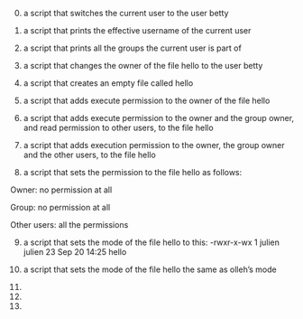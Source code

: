 0. a script that switches the current user to the user betty

1. a script that prints the effective username of the current user

2. a script that prints all the groups the current user is part of 

3. a script that changes the owner of the file hello to the user betty

4. a script that creates an empty file called hello

5. a script that adds execute permission to the owner of the file hello

6. a script that adds execute permission to the owner and the group owner, and read permission to other users, to the file hello

7. a script that adds execution permission to the owner, the group owner and the other users, to the file hello 

8. a script that sets the permission to the file hello as follows:



Owner: no permission at all

Group: no permission at all

Other users: all the permissions

9. a script that sets the mode of the file hello to this:  -rwxr-x-wx 1 julien julien 23 Sep 20 14:25 hello

10.  a script that sets the mode of the file hello the same as olleh’s mode 

11. 

12.

13. 
